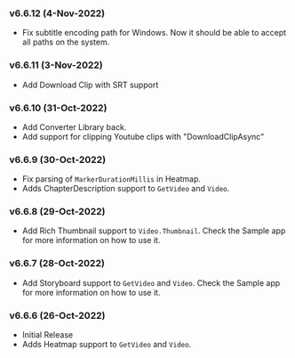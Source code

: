 ### v6.6.12 (4-Nov-2022)
- Fix subtitle encoding path for Windows. Now it should be able to accept all paths on the system.

### v6.6.11 (3-Nov-2022)
- Add Download Clip with SRT support

### v6.6.10 (31-Oct-2022)
- Add Converter Library back.
- Add support for clipping Youtube clips with "DownloadClipAsync"

### v6.6.9 (30-Oct-2022)
- Fix parsing of `MarkerDurationMillis` in Heatmap.
- Adds ChapterDescription support to `GetVideo` and `Video`.

### v6.6.8 (29-Oct-2022)
- Add Rich Thumbnail support to `Video.Thumbnail`. Check the Sample app for more information on how to use it.

### v6.6.7 (28-Oct-2022)

- Add Storyboard support to `GetVideo` and `Video`. Check the Sample app for more information on how to use it.

### v6.6.6 (26-Oct-2022)

- Initial Release
- Adds Heatmap support to `GetVideo` and `Video`.